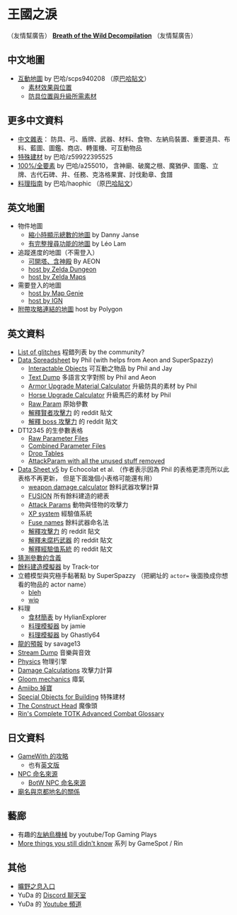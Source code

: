 # 王國之淚

（友情幫廣告）
[**Breath of the Wild Decompilation**](https://botw.link/)
（友情幫廣告）

## 中文地圖

* [互動地圖](https://www.gamertw.com/zelda/totk/map)
  by 巴哈/scps940208
  （原[巴哈貼文](https://forum.gamer.com.tw/C.php?bsn=1689&snA=11168)）
  * [素材效果與位置](https://www.gamertw.com/zelda/totk/material)
  * [防具位置與升級所需素材](https://www.gamertw.com/zelda/totk/armor)

## 更多中文資料

* [中文雜表](https://docs.google.com/spreadsheets/d/1-QiEisDV4v-nOZ4xeYdnYFbYBfL-Q4f4M3g1TLFarJY/)：
  防具、弓、盾牌、武器、材料、食物、左納烏裝置、重要道具、布料、藍圖、圖鑑、商店、轉蛋機、可互動物品
* [特殊建材](https://forum.gamer.com.tw/C.php?bsn=1689&snA=11715)
   by 巴哈/z59922395525
* [100%/全要素](https://forum.gamer.com.tw/C.php?bsn=1689&snA=11607)
  by 巴哈/a255010，
  含神廟、破魔之根、魔猶伊、圖鑑、立牌、古代石碑、井、任務、克洛格果實、討伐勳章、食譜
* [料理指南](https://haozzone.notion.site/Z-5908f127996e4454806aca88e74dcda5)
  by 巴哈/haophic
  （原[巴哈貼文](https://forum.gamer.com.tw/C.php?bsn=1689&snA=11799)）

## 英文地圖

* 物件地圖
  * [縮小時顯示總數的地圖](https://vetyst.github.io/TotK-Object-Map/)
    by Danny Janse
  * [有完整搜尋功能的地圖](https://objmap-totk.zeldamods.org/)
    by Léo Lam
* 追蹤進度的地圖（不需登入）
  * [可開塔、含神殿](https://totk.aeonsake.com/)
    By AEON
  * [host by Zelda Dungeon](https://www.zeldadungeon.net/tears-of-the-kingdom-interactive-map/)
  * [host by Zelda Maps](https://zeldamaps.com/?game=TotK)
* 需要登入的地圖
  * [host by Map Genie](https://mapgenie.io/zelda-tears-of-the-kingdom/maps/hyrule)
  * [host by IGN](https://www.ign.com/maps/the-legend-of-zelda-tears-of-the-kingdom/hyrule)
* [附帶攻略連結的地圖](https://www.polygon.com/c/zelda-tears-of-the-kingdom-guide/23718210/zelda-tears-of-the-kingdom-map-hyrule-depths-sky)
   host by Polygon

## 英文資料

* [List of glitches](https://docs.google.com/spreadsheets/d/1xNB1gOLZRSF9yp1mHUsS9ymogRJa1Wz8rTliTXezeRM/)
  程錯列表
  by the community?
* [Data Spreadsheet](https://docs.google.com/spreadsheets/d/1fBvQ17WHP3ASgtO8ode_rf1g4DfEHErMrHwwLppNTJM/)
  by Phil (with helps from Aeon and SuperSpazzy)
  * [Interactable Objects](https://docs.google.com/spreadsheets/d/1eHHFwGDsI3sHTOLaawlxKgxbiLG8ceHUHpbpC2Bj57k/)
    可互動之物品
    by Phil and Jay
  * [Text Dump](https://docs.google.com/spreadsheets/d/11S_vD-kUTwG58qnhtchB12humhFOOK0qzRRilrA_hek/)
    多語言文字對照
    by Phil and Aeon
  * [Armor Upgrade Material Calculator](https://docs.google.com/spreadsheets/d/1gzS-kViCZ6c4GCDdUFiwfx_Fih2sbcwJm5czzKLJvGo/)
    升級防具的素材
    by Phil
  * [Horse Upgrade Calculator](https://docs.google.com/spreadsheets/d/1dIqcZ4a0D_oyug5wTMdF9Ori7wOyTzJOsamnGHn-IdU/)
    升級馬匹的素材
    by Phil
  * [Raw Param](https://docs.google.com/spreadsheets/d/1YkGXGsYIr91d00Lri2cTXYtorRfoMkZNbS1I_4mZLGc/)
    原始參數
  * [解釋賢者攻擊力](https://www.reddit.com/r/tearsofthekingdom/comments/14ct8kt/sage_attack_power_a_full_breakdown/)
    的 reddit 貼文
  * [解釋 boss 攻擊力](https://www.reddit.com/r/tearsofthekingdom/comments/14rr5sd/how_temple_bosses_scale_a_full_breakdown/)
    的 reddit 貼文
* DT12345 的生參數表格
  * [Raw Parameter Files](https://docs.google.com/spreadsheets/d/1HlkGg9Si61lvuWooPckmQMlv3EJT-jHcR2ZmLtRmsL4/)
  * [Combined Parameter Files](https://docs.google.com/spreadsheets/d/13_I_wPuG6AvFm02qgtIBDamQrrb6x4a8--UouZYKOsc/)
  * [Drop Tables](https://docs.google.com/spreadsheets/d/1PhKeLdLqjLTLxRqsd3ZvzpUpU8RBSD6zXFgzmxIRSbM/edit#gid=21404910)
  * [AttackParam with all the unused stuff removed](https://docs.google.com/spreadsheets/d/1UQG0W2RkYq_HyMhK0ZB9cqDeKxa4TcI_y6nynz6fbAc/)
* [Data Sheet v5](https://docs.google.com/spreadsheets/d/18pNtDx3z-8CwGJRmlW574xbQ6VphQOkvpZhClpOEVDA/)
  by Echocolat et al.
  （作者表示因為 Phil 的表格更漂亮所以此表格不再更新，
    但是下面幾個小表格可能還有用）
  * [weapon damage calculator](https://docs.google.com/spreadsheets/d/1LPhUKU479MtmxFd5V7EXdIAurIGR6pxOG3FYjuZw8NM/)
    餘料武器攻擊計算
  * [FUSION](https://docs.google.com/spreadsheets/d/1D8FpE5meHxblv62VbI70g_eRBd3b2Xphz7wM69stG5E/)
    所有餘料建造的總表
  * [Attack Params](https://docs.google.com/spreadsheets/d/1HvVT5MWV0tr7ZiioW8MndsQGtG7S-g4AtWF2NFi-5qQ/)
    動物與怪物的攻擊力
  * [XP system](https://docs.google.com/spreadsheets/d/1VyzoV6YrTkJHUjqBcgaflPLRDNPvFEhaStJMuOahfAY/)
    經驗值系統
  * [Fuse names](https://docs.google.com/spreadsheets/d/1wQDX1RJIRRbRBhujk-XA8TqxJU_WjvR_LBC1ZGtRuM4/)
    餘料武器命名法
  * [解釋攻擊力](https://www.reddit.com/r/tearsofthekingdom/comments/13wrp2g/a_mostly_complete_post_about_how_the_weapon/)
    的 reddit 貼文
  * [解釋未腐朽武器](https://www.reddit.com/r/tearsofthekingdom/comments/13uqo9h/everything_you_need_to_know_about_nondecayed/)
    的 reddit 貼文
  * [解釋經驗值系統](https://www.reddit.com/r/tearsofthekingdom/comments/1496az3/explaining_level_scaling_in_totk/)
    的 reddit 貼文
* [猜測參數的含義](https://docs.google.com/spreadsheets/d/1_wiJD0WQ2uEqOEdgBCg8bTuF35pFTU9rengRp6GE--w/)
* [餘料建造模擬器](https://zonai-fusion.link)
  by Track-tor
* 立體模型與究極手黏著點 by SuperSpazzy
  （把網址的 `actor=` 後面換成你想看的物品的 actor name）
  * [bleh](http://dev.ssmvc.org:8080/bleh.html?actor=Obj_SpikeBall_B)
  * [wip](http://dev.ssmvc.org:8080/wip.html?actor=Obj_SpikeBall_B)
* 料理
  * [食材簡表](https://www.reddit.com/r/tearsofthekingdom/comments/144ss8t/cooking_cheat_sheet_version_03_with_ingredient/)
    by HylianExplorer
  * [料理模擬器](https://www.zelda.recipes/) by jamie
  * [料理模擬器](https://www.totkcookbook.com/) by Ghastly64
* [龍的預報](https://restite.org/dragons/)
  by savage13
* [Stream Dump](https://docs.google.com/spreadsheets/d/1EulzqfIHFt5g7ElGktMRRMyXvvC9sY170P1M8yAjUPs/)
  音樂與音效
* [Physics](https://docs.google.com/document/d/1BrjXWYnciYpL76hLmQ8KQfZeWYtdDhyNDjPlGNh515o/)
  物理引擎
* [Damage Calculations](https://docs.google.com/document/d/1K5hLcxfnvSnY-nsIP-n8Ew7rm9EkqHtnn6iJqOnxlng/)
  攻擊力計算
* [Gloom mechanics](https://docs.google.com/document/d/1jGe6vV1-xgw6UbTiD39kUwd8No6zC4vSbhccfG9Flxo/)
  瘴氣
* [Amiibo 掉寶](https://gist.github.com/jordanbtucker/a950e3a041b95867bc123b71c4cf7f28)
* [Special Objects for Building](https://docs.google.com/spreadsheets/d/1NkURUErF1Jpoemkr4rLQjrcMO-XibsMykpFEGj0uHVU/)
  特殊建材
* [The Construct Head](https://docs.google.com/document/d/1_SQPZ3IN_Dk1tGbcj2Wbze01Evusfrcrncc1rW8PsAc/edit#heading=h.qu83b7gjcu2a)
  魔像頭
* [Rin's Complete TOTK Advanced Combat Glossary](https://docs.google.com/document/d/1z0qViEN9cl7dTpTb2LP2vlUVp9qiFMu2QJS8KDFx-cM/)


## 日文資料

* [GameWith 的攻略](https://gamewith.jp/zelda-totk/)
  * 也有[英文版](https://gamewith.net/zelda-totk/)
* [NPC 命名來源](https://docs.google.com/spreadsheets/d/1MnnpgzMHRm8lZ73lhvGc2fx04M6542w61zop9l7TAE0/)
  * [BotW NPC 命名來源](https://docs.google.com/spreadsheets/d/1u1ZhEDEJNl5aNl8UIyHqkcQ-UeUGOluNLbTLBDpAkEg/)
* [廟名與京都地名的關係](https://www.google.com/maps/d/u/0/viewer?mid=1LskaKRbdTSr2jqlaybiMCAcKMSa5rUY)

## 藝廊

* 有趣的[左納烏機械](https://www.youtube.com/playlist?list=PLAp_O-WDBQLDk0owRTliK7G7FUrKuFS6q)
  by youtube/Top Gaming Plays
* [More things you still didn't know](https://www.youtube.com/playlist?list=PLpg6WLs8kxGMPX8cYED64m1Kgq3Rnnp_W)
  系列
  by GameSpot / Rin

## 其他

* [曠野之息入口](/BotW)
* YuDa 的 [Discord 聊天室](https://discord.com/invite/5V872Y8)
* YuDa 的 [Youtube 頻道](https://www.youtube.com/@zb_yuhudaddy/playlists)